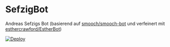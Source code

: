 # SefzigBot

Andreas Sefzigs Bot (basierend auf [smooch/smooch-bot](https://github.com/smooch/smooch-bot) und verfeinert mit [esthercrawford/EstherBot](https://github.com/esthercrawford/EstherBot))

[![Deploy](https://www.herokucdn.com/deploy/button.svg)](https://heroku.com/deploy?template=https://github.com/sefzig/SefzigBot)